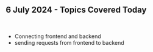 <h2>6 July 2024 - Topics Covered Today</h2>
<br>
<ul>
  <li>Connecting frontend and backend </li>
  <li>sending requests from frontend to backend</li>
</ul>
